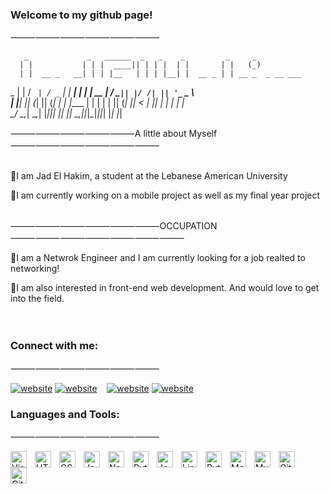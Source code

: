 ### Welcome to my github page!
⸻⸻⸻⸻⸻⸻

    
       _             _   ______  _   _    _         _     _            
      | |           | | |  ____|| | | |  | |       | |   (_)    
      | |  __ _   __| | | |__   | | | |__| |  __ _ | | __ _  _ __ ___    
  _   | | / _` | / _` | |  __|  | | |  __  | / _` || |/ /| || '_ ` _ \    
 | |__| || (_| || (_| | | |____ | | | |  | || (_| ||   < | || | | | | |    
  \____/  \__,_| \__,_| |______||_| |_|  |_| \__,_||_|\_\|_||_| |_| |_|    
      
                                                                       
                                                                                                                                                 

⸻⸻⸻⸻⸻A little about Myself⸻⸻⸻⸻⸻⸻

<br />
🔰I am Jad El Hakim, a student at the Lebanese American University

🔰I am currently working on a mobile project as well as my final year project 
<br /><br />


⸻⸻⸻⸻⸻⸻OCCUPATION⸻⸻⸻⸻⸻⸻⸻

🔰I am a Netwrok Engineer and I am currently looking for a job realted to networking!

🔰I am also interested in front-end web development. And would love to get into the field.
<br />
<br />
<br />

### Connect with me:
⸻⸻⸻⸻⸻⸻

[![website](./img/linkedin-light.svg)](https://linkedin.com/in/JadELHakim#gh-light-mode-only)
[![website](./img/linkedin-dark.svg)](https://linkedin.com/in/JadElHakim#gh-dark-mode-only)
&nbsp;&nbsp;
[![website](./img/instagram-light.svg)](https://instagram.com/jadelhakim#gh-light-mode-only)
[![website](./img/instagram-dark.svg)](https://instagram.com/jadelhakim#gh-dark-mode-only)

### Languages and Tools:
⸻⸻⸻⸻⸻⸻

<img align="left" alt="Visual Studio Code" width="26px" src="https://cdn.jsdelivr.net/gh/devicons/devicon/icons/vscode/vscode-original.svg" style="padding-right:10px;" />
<img align="left" alt="HTML5" width="26px" src="https://cdn.jsdelivr.net/gh/devicons/devicon/icons/html5/html5-original.svg" style="padding-right:10px;" />
<img align="left" alt="CSS3" width="26px" src="https://cdn.jsdelivr.net/gh/devicons/devicon/icons/css3/css3-original.svg" style="padding-right:10px;" />
<img align="left" alt="JavaScript" width="26px" src="https://cdn.jsdelivr.net/gh/devicons/devicon/icons/javascript/javascript-original.svg" style="padding-right:10px;" />
<img align="left" alt="Node.js" width="26px" src="https://cdn.jsdelivr.net/gh/devicons/devicon/icons/nodejs/nodejs-original.svg" style="padding-right:10px;" />
<img align="left" alt="Python" width="26px" src="https://cdn.jsdelivr.net/gh/devicons/devicon/icons/python/python-original.svg" style="padding-right:10px;" />
<img align="left" alt="Java" width="26px" src="https://cdn.jsdelivr.net/gh/devicons/devicon/icons/java/java-original.svg" style="padding-right:10px;" />
<img align="left" alt="Linux" width="26px" src="https://cdn.jsdelivr.net/gh/devicons/devicon/icons/linux/linux-original.svg" style="padding-right:10px;" />
<img align="left" alt="Python" width="26px" src="https://cdn.jsdelivr.net/gh/devicons/devicon/icons/python/python-original.svg" style="padding-right:10px;" />
<img align="left" alt="MongoDB" width="26px" src="https://cdn.jsdelivr.net/gh/devicons/devicon/icons/mongodb/mongodb-original.svg" style="padding-right:10px;" />
<img align="left" alt="MySQL" width="26px" src="https://cdn.jsdelivr.net/gh/devicons/devicon/icons/mysql/mysql-original.svg" style="padding-right:10px;" />
<img align="left" alt="Git" width="26px" src="https://cdn.jsdelivr.net/gh/devicons/devicon/icons/git/git-original.svg" style="padding-right:10px;" />
<img align="left" alt="GitHub" width="26px" src="https://user-images.githubusercontent.com/3369400/139447912-e0f43f33-6d9f-45f8-be46-2df5bbc91289.png" style="padding-right:10px;" />

<br />
<br />


[instagram]: https://www.instagram.com/jadelhakim/
[linkedin]: https://www.linkedin.com/in/jad-el-hakim-2b87571a4/
